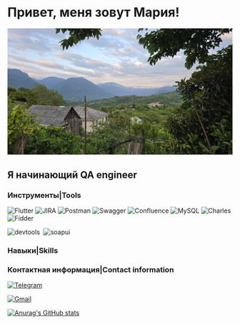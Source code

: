# Привет, меня зовут Мария!
[![Header](https://github.com/Maria272727/Maria272727/blob/main/assets/20250614_192417.jpg)](https://github.com/Maria272727/Maria272727/blob/main/README.md)

## Я начинающий QA engineer

### Инструменты|Tools
![Flutter](https://img.shields.io/badge/-Flutter-090909?stule=for-the-badge&logo=flutter&logoColor=47C5FB)
![JIRA](https://img.shields.io/badge/-Jira-090909?stule=for-the-badge&logo=jira&logoColor=0052CC)
![Postman](https://img.shields.io/badge/-Postman-090909?stule=for-the-badge&logo=Postman&logoColor=FF6C37)
![Swagger](https://img.shields.io/badge/-Swagger-090909?stule=for-the-badge&logo=Swagger&logoColor=47C5FB)
![Confluence](https://img.shields.io/badge/-Confluence-090909?stule=for-the-badge&logo=Confluence&logoColor=47C5FB)
![MySQL](https://img.shields.io/badge/-MySQL-090909?stule=for-the-badge&logo=MySQL&logoColor=47C5FB)
![Charles](https://img.shields.io/badge/-Charles-090909?stule=for-the-badge&logo=Charles&logoColor=47C5FB)
![Fidder](https://img.shields.io/badge/-Fidder-090909?stule=for-the-badge&logo=Fidder&logoColor=47C5FB)
<div>
<img src="https://d33wubrfki0l68.cloudfront.net/38b5c953a4667366685d55db55d057c86db1fc54/a0fdc/static/acae6b24d940347661ca901ea07f47c1/chrome-dev-logo-icon.png" title="devtools" alt="devtools" width="40" height="40"/>&nbsp
<img src="https://static0.smartbear.co/smartbearbrand/media/images/home/soapui-icon.svg" title="soapui" alt="soapui" width="40" height="40"/>&nbsp
</div>

### Навыки|Skills
### Контактная информация|Contact information
[![Telegram](https://img.shields.io/badge/-Telegram-090909?stule=for-the-badge&logo=telegram&logoColor=27A0D9)](https://t.me/palyanova_m)

[![Gmail](https://img.shields.io/badge/-Gmail-090909?stule=for-the-badge&logo=gmail&logoColor=005FF9)](mailto:mariapalanova666@gmail.com)

[![Anurag's GitHub stats](https://github-readme-stats.vercel.app/api?username=Maria272727)](https://github.com/Maria272727/github-readme-stats?stule=dark)
